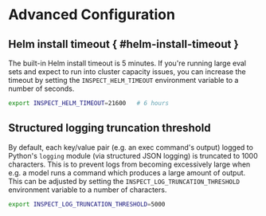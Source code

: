 # Advanced Configuration

## Helm install timeout { #helm-install-timeout }

The built-in Helm install timeout is 5 minutes. If you're running large eval sets and
expect to run into cluster capacity issues, you can increase the timeout by setting the
`INSPECT_HELM_TIMEOUT` environment variable to a number of seconds.

```sh
export INSPECT_HELM_TIMEOUT=21600   # 6 hours
```

## Structured logging truncation threshold

By default, each key/value pair (e.g. an exec command's output) logged to Python's
`logging` module (via structured JSON logging) is truncated to 1000 characters. This is
to prevent logs from becoming excessively large when e.g. a model runs a command which
produces a large amount of output. This can be adjusted by setting the
`INSPECT_LOG_TRUNCATION_THRESHOLD` environment variable to a number of characters.

```sh
export INSPECT_LOG_TRUNCATION_THRESHOLD=5000
```
